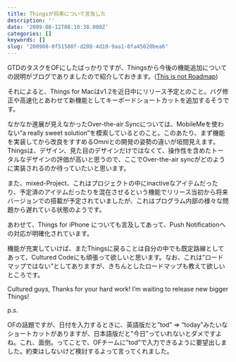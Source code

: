 ```yaml
---
title: Thingsが将来について言及した
description: ''
date: '2009-08-12T08:10:38.000Z'
categories: []
keywords: []
slug: "200908-0f51580f-d208-4d10-9aa1-0fa45020bea6"
---
```

GTDのタスクをOFにしたばっかりですが、Thingsから今後の機能追加についての説明がブログでありましたので紹介しておきます。([This is not Roadmap](http://culturedcode.com/things/blog/2009/08/this-is-not-a-roadmap.html))

それによると、Things for Macはv1.2を近日中にリリース予定とのこと。バグ修正や高速化とあわせて新機能としてキーボードショートカットを追加するそうです。

なかなか進展が見えなかったOver-the-air Syncについては、MobileMeを使わない”a really sweet solution”を模索しているとのこと。このあたり、まず機能を実装してから改良をすすめるOmniとの開発の姿勢の違いが垣間見えます。Thingsは、デザイン、見た目のデザインだけではなくて、操作性を含めたトータルなデザインの評価が高いと思うので、ここでOver-the-air syncがどのように実装されるのか待っていたいと思います。

また、mixed-Project、これはプロジェクトの中にinactiveなアイテムだったり、予定済のアイテムだったりを混在させるという機能でリリース当初から将来バージョンでの搭載が予定されていましたが、これはプログラム内部の様々な問題から遅れている状態のようです。

あわせて、Things for iPhone についても言及してあって、Push Notificationへの対応が明確化されています。

機能が充実していけば、またThingsに戻ることは自分の中でも既定路線としてあって、Cultured Codeにも頑張って欲しいと思います。なお、これは”ロードマップではない”としてありますが、きちんとしたロードマップも教えて欲しいところです。

Cultured guys, Thanks for your hard work! I’m waiting to release new bigger Things!

p.s.

OFの話題ですが、日付を入力するときに、英語版だと”tod” => “today”みたいなショートカットがありますが、日本語版だと”今日”っていれないとダメですよね。これ、面倒。ってことで、OFチームに”tod”で入力できるように要望出しました。約束はしないけど検討するよって言ってくれました。